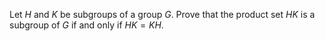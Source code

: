 Let $H$ and $K$ be subgroups of a group $G$. Prove that the product set $HK$ is a subgroup of $G$ if and only if $HK=KH$.